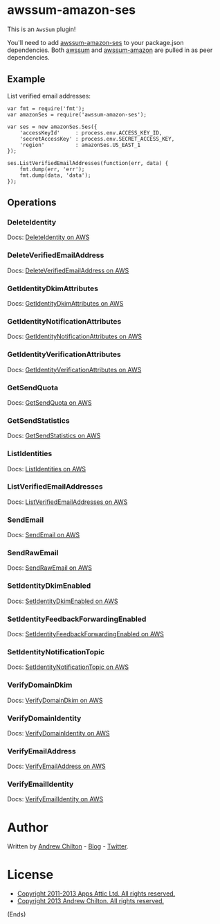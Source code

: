 # awssum-amazon-ses #

This is an ```AwsSum``` plugin!

You'll need to add [awssum-amazon-ses](https://github.com/awssum/awssum-amazon-ses/) to your package.json
dependencies. Both [awssum](https://github.com/awssum/awssum/) and
[awssum-amazon](https://github.com/awssum/awssum-amazon/) are pulled in as peer dependencies.

## Example ##

List verified email addresses:

```
var fmt = require('fmt');
var amazonSes = require('awssum-amazon-ses');

var ses = new amazonSes.Ses({
    'accessKeyId'     : process.env.ACCESS_KEY_ID,
    'secretAccessKey' : process.env.SECRET_ACCESS_KEY,
    'region'          : amazonSes.US_EAST_1
});

ses.ListVerifiedEmailAddresses(function(err, data) {
    fmt.dump(err, 'err');
    fmt.dump(data, 'data');
});
```

## Operations ##

### DeleteIdentity ###

Docs: [DeleteIdentity on AWS](http://docs.amazonwebservices.com/ses/latest/APIReference/API_DeleteIdentity.html)

### DeleteVerifiedEmailAddress ###

Docs: [DeleteVerifiedEmailAddress on AWS](http://docs.amazonwebservices.com/ses/latest/APIReference/API_DeleteVerifiedEmailAddress.html)

### GetIdentityDkimAttributes ###

Docs: [GetIdentityDkimAttributes on AWS](http://docs.amazonwebservices.com/ses/latest/APIReference/API_GetIdentityDkimAttributes.html)

### GetIdentityNotificationAttributes ###

Docs: [GetIdentityNotificationAttributes on AWS](http://docs.amazonwebservices.com/ses/latest/APIReference/API_GetIdentityNotificationAttributes.html)

### GetIdentityVerificationAttributes ###

Docs: [GetIdentityVerificationAttributes on AWS](http://docs.amazonwebservices.com/ses/latest/APIReference/API_GetIdentityVerificationAttributes.html)

### GetSendQuota ###

Docs: [GetSendQuota on AWS](http://docs.amazonwebservices.com/ses/latest/APIReference/API_GetSendQuota.html)

### GetSendStatistics ###

Docs: [GetSendStatistics on AWS](http://docs.amazonwebservices.com/ses/latest/APIReference/API_GetSendStatistics.html)

### ListIdentities ###

Docs: [ListIdentities on AWS](http://docs.amazonwebservices.com/ses/latest/APIReference/API_ListIdentities.html)

### ListVerifiedEmailAddresses ###

Docs: [ListVerifiedEmailAddresses on AWS](http://docs.amazonwebservices.com/ses/latest/APIReference/API_ListVerifiedEmailAddresses.html)

### SendEmail ###

Docs: [SendEmail on AWS](http://docs.amazonwebservices.com/ses/latest/APIReference/API_SendEmail.html)

### SendRawEmail ###

Docs: [SendRawEmail on AWS](http://docs.amazonwebservices.com/ses/latest/APIReference/API_SendRawEmail.html)

### SetIdentityDkimEnabled ###

Docs: [SetIdentityDkimEnabled on AWS](http://docs.amazonwebservices.com/ses/latest/APIReference/API_SetIdentityDkimEnabled.html)

### SetIdentityFeedbackForwardingEnabled ###

Docs: [SetIdentityFeedbackForwardingEnabled on AWS](http://docs.amazonwebservices.com/ses/latest/APIReference/API_SetIdentityFeedbackForwardingEnabled.html)

### SetIdentityNotificationTopic ###

Docs: [SetIdentityNotificationTopic on AWS](http://docs.amazonwebservices.com/ses/latest/APIReference/API_SetIdentityNotificationTopic.html)

### VerifyDomainDkim ###

Docs: [VerifyDomainDkim on AWS](http://docs.amazonwebservices.com/ses/latest/APIReference/API_VerifyDomainDkim.html)

### VerifyDomainIdentity ###

Docs: [VerifyDomainIdentity on AWS](http://docs.amazonwebservices.com/ses/latest/APIReference/API_VerifyDomainIdentity.html)

### VerifyEmailAddress ###

Docs: [VerifyEmailAddress on AWS](http://docs.amazonwebservices.com/ses/latest/APIReference/API_VerifyEmailAddress.html)

### VerifyEmailIdentity ###

Docs: [VerifyEmailIdentity on AWS](http://docs.amazonwebservices.com/ses/latest/APIReference/API_VerifyEmailIdentity.html)



# Author #

Written by [Andrew Chilton](http://chilts.org/) - [Blog](http://chilts.org/blog/) -
[Twitter](https://twitter.com/andychilton).

# License #

* [Copyright 2011-2013 Apps Attic Ltd.  All rights reserved.](http://appsattic.mit-license.org/2011/)
* [Copyright 2013 Andrew Chilton.  All rights reserved.](http://chilts.mit-license.org/2013/)

(Ends)

